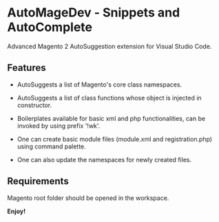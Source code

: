 # AutoMageDev - Snippets and AutoComplete

Advanced Magento 2 AutoSuggestion extension for Visual Studio Code.

## Features

- AutoSuggests a list of Magento's core class namespaces.

- AutoSuggests a list of class functions whose object is injected in constructor.

- Boilerplates available for basic xml and php functionalities, can be invoked by using prefix '!wk'.

- One can create basic module files (module.xml and registration.php) using command palette.

- One can also update the namespaces for newly created files.

## Requirements

Magento root folder should be opened in the workspace.

**Enjoy!**
